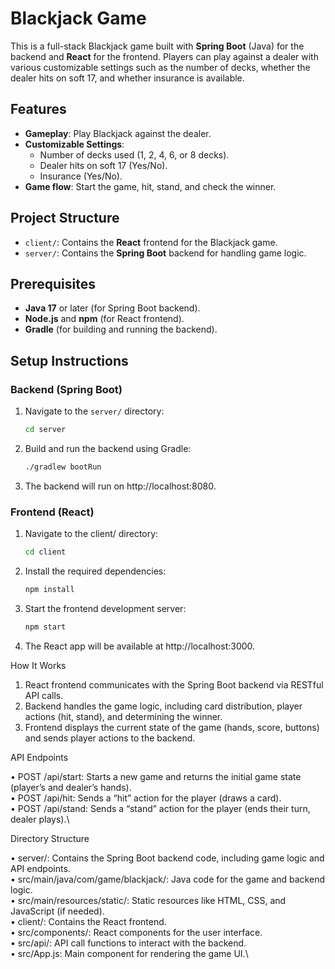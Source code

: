 # Blackjack Game

This is a full-stack Blackjack game built with **Spring Boot** (Java) for the backend and **React** for the frontend. Players can play against a dealer with various customizable settings such as the number of decks, whether the dealer hits on soft 17, and whether insurance is available.

## Features
- **Gameplay**: Play Blackjack against the dealer.
- **Customizable Settings**:
  - Number of decks used (1, 2, 4, 6, or 8 decks).
  - Dealer hits on soft 17 (Yes/No).
  - Insurance (Yes/No).
- **Game flow**: Start the game, hit, stand, and check the winner.
  
## Project Structure
- `client/`: Contains the **React** frontend for the Blackjack game.
- `server/`: Contains the **Spring Boot** backend for handling game logic.

## Prerequisites
- **Java 17** or later (for Spring Boot backend).
- **Node.js** and **npm** (for React frontend).
- **Gradle** (for building and running the backend).

## Setup Instructions

### Backend (Spring Boot)
1. Navigate to the `server/` directory:
   ```bash
   cd server
2. Build and run the backend using Gradle:
   ```bash
   ./gradlew bootRun
3. The backend will run on http://localhost:8080.
  
### Frontend (React)
1. Navigate to the client/ directory:
   ```bash
   cd client
2. Install the required dependencies:
   ```bash
   npm install
3. Start the frontend development server:
   ```bash
   npm start
5. The React app will be available at http://localhost:3000.

How It Works

1. React frontend communicates with the Spring Boot backend via RESTful API calls.
2. Backend handles the game logic, including card distribution, player actions (hit, stand), and determining the winner.
3. Frontend displays the current state of the game (hands, score, buttons) and sends player actions to the backend.

API Endpoints

• POST /api/start: Starts a new game and returns the initial game state (player’s and dealer’s hands).\
• POST /api/hit: Sends a “hit” action for the player (draws a card).\
• POST /api/stand: Sends a “stand” action for the player (ends their turn, dealer plays).\

Directory Structure

• server/: Contains the Spring Boot backend code, including game logic and API endpoints.\
• src/main/java/com/game/blackjack/: Java code for the game and backend logic.\
• src/main/resources/static/: Static resources like HTML, CSS, and JavaScript (if needed).\
• client/: Contains the React frontend.\
• src/components/: React components for the user interface.\
• src/api/: API call functions to interact with the backend.\
• src/App.js: Main component for rendering the game UI.\

